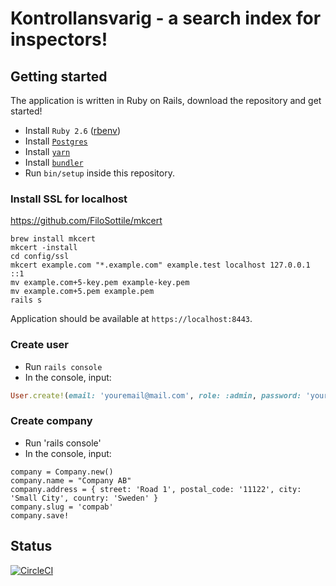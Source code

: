 # Kontrollansvarig - a search index for inspectors!

## Getting started
The application is written in Ruby on Rails, download the repository and get started!

- Install `Ruby 2.6` ([rbenv](https://github.com/rbenv/rbenv#groom-your-apps-ruby-environment-with-rbenv))
- Install [`Postgres`](https://www.postgresql.org/download/)
- Install [`yarn`](https://yarnpkg.com/en/docs/install)
- Install [`bundler`](https://bundler.io)
- Run `bin/setup` inside this repository.

### Install SSL for localhost
https://github.com/FiloSottile/mkcert
```
brew install mkcert
mkcert -install
cd config/ssl
mkcert example.com "*.example.com" example.test localhost 127.0.0.1 ::1
mv example.com+5-key.pem example-key.pem
mv example.com+5.pem example.pem
rails s
```

Application should be available at `https://localhost:8443`.

### Create user
- Run `rails console`
- In the console, input:
```ruby
User.create!(email: 'youremail@mail.com', role: :admin, password: 'your-new-password', name: 'You!')
```

### Create company
- Run 'rails console'
- In the console, input:
```
company = Company.new()
company.name = "Company AB"
company.address = { street: 'Road 1', postal_code: '11122', city: 'Small City', country: 'Sweden' }
company.slug = 'compab'
company.save!
```

## Status
[![CircleCI](https://circleci.com/gh/wesmn/hitta-ka/tree/master.svg?style=shield)](https://circleci.com/gh/wesmn/hitta-ka/tree/master)
